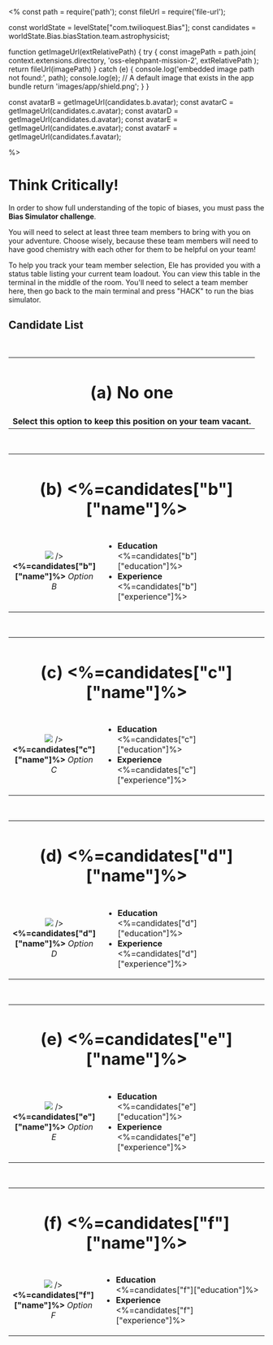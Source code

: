 <%
const path = require('path');
const fileUrl = require('file-url');

const worldState = levelState["com.twilioquest.Bias"];
const candidates = worldState.Bias.biasStation.team.astrophysicist;

function getImageUrl(extRelativePath) {
  try {
    const imagePath = path.join(
      context.extensions.directory,
      'oss-elephpant-mission-2',
      extRelativePath
    );
    return fileUrl(imagePath)
  } catch (e) {
    console.log('embedded image path not found:', path);
    console.log(e);
    // A default image that exists in the app bundle
    return 'images/app/shield.png'; 
  }
}

const avatarB = getImageUrl(candidates.b.avatar);
const avatarC = getImageUrl(candidates.c.avatar);
const avatarD = getImageUrl(candidates.d.avatar);
const avatarE = getImageUrl(candidates.e.avatar);
const avatarF = getImageUrl(candidates.f.avatar);

%>



# Think Critically!

In order to show full understanding of the topic of biases, you must pass the **Bias Simulator challenge**.

You will need to select at least three team members to bring with you on your adventure. Choose wisely, because these team members will need to have good 
chemistry with each other for them to be helpful on your team! 

To help you track your team member selection, Ele has provided you with a status table listing your current team loadout. You can view this table in the terminal in the middle of the room. You'll need to select a team member here, then go back to the main terminal and press "HACK" to run the bias simulator.

## Candidate List 

<br> 

<table style="border:none !important">
    <tr><th colspan=2 style="border:none !important"><h1>(a) No one</h1></th></tr>
    <tr>
        <td colspan=2 style="text-align:center; vertical-align: middle;">
            <strong>Select this option to keep this position on your team vacant.</strong>
        </td>
    </tr>
</table>

<br>

<table style="border:none !important">
    <tr><th colspan=2 style="border:none !important"><h1>(b) <%=candidates["b"]["name"]%></h1></th></tr>
    <tr>
        <td width="20%" style="text-align:center; vertical-align: middle;">
            <img src=<%=avatarB%> />
            <br>
            <strong style="font-size:16px"><%=candidates["b"]["name"]%></strong>
            <em>Option B</em>
        </td>
        <td>
            <ul>
                <li><strong>Education</strong><br><%=candidates["b"]["education"]%></li>
                <li><strong>Experience</strong><br><%=candidates["b"]["experience"]%></li>
            </ul>
        </td>
    </tr>
</table>


<br>

<table style="border:none !important">
    <tr><th colspan=2 style="border:none !important"><h1>(c) <%=candidates["c"]["name"]%></h1></th></tr>
    <tr>
        <td width="20%" style="text-align:center; vertical-align: middle;">
            <img src=<%=avatarC%> />
            <br>
            <strong style="font-size:16px"><%=candidates["c"]["name"]%></strong>
            <em>Option C</em>
        </td>
        <td>
            <ul>
                <li><strong>Education</strong><br><%=candidates["c"]["education"]%></li>
                <li><strong>Experience</strong><br><%=candidates["c"]["experience"]%></li>
            </ul>
        </td>
    </tr>
</table>


<br>

<table style="border:none !important">
    <tr><th colspan=2 style="border:none !important"><h1>(d) <%=candidates["d"]["name"]%></h1></th></tr>
    <tr>
        <td width="20%" style="text-align:center; vertical-align: middle;">
            <img src=<%=avatarD%> />
            <br>
            <strong style="font-size:16px"><%=candidates["d"]["name"]%></strong>
            <em>Option D</em>
        </td>
        <td>
            <ul>
                <li><strong>Education</strong><br><%=candidates["d"]["education"]%></li>
                <li><strong>Experience</strong><br><%=candidates["d"]["experience"]%></li>
            </ul>
        </td>
    </tr>
</table>

<br>

<table style="border:none !important">
    <tr><th colspan=2 style="border:none !important"><h1>(e) <%=candidates["e"]["name"]%></h1></th></tr>
    <tr>
        <td width="20%" style="text-align:center; vertical-align: middle;">
            <img src=<%=avatarE%> />
            <br>
            <strong style="font-size:16px"><%=candidates["e"]["name"]%></strong>
            <em>Option E</em>
        </td>
        <td>
            <ul>
                <li><strong>Education</strong><br><%=candidates["e"]["education"]%></li>
                <li><strong>Experience</strong><br><%=candidates["e"]["experience"]%></li>
            </ul>
        </td>
    </tr>
</table>

<br>

<table style="border:none !important">
    <tr><th colspan=2 style="border:none !important"><h1>(f) <%=candidates["f"]["name"]%></h1></th></tr>
    <tr>
        <td width="20%" style="text-align:center; vertical-align: middle;">
            <img src=<%=avatarF%> />
            <br>
            <strong style="font-size:16px"><%=candidates["f"]["name"]%></strong>
            <em>Option F</em>
        </td>
        <td>
            <ul>
                <li><strong>Education</strong><br><%=candidates["f"]["education"]%></li>
                <li><strong>Experience</strong><br><%=candidates["f"]["experience"]%></li>
            </ul>
        </td>
    </tr>
</table>